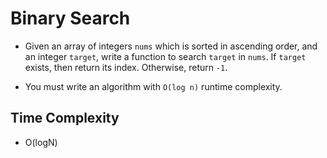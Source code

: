 # Binary Search

- Given an array of integers `nums` which is sorted in ascending order, and an integer `target`, write a function to search `target` in `nums`. If `target` exists, then return its index. Otherwise, return `-1`.

- You must write an algorithm with `O(log n)` runtime complexity.

## Time Complexity
- O(logN)
